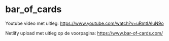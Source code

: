 # bar_of_cards

Youtube video met uitleg: https://www.youtube.com/watch?v=uRmtIAluN9o

Netlify upload met uitleg op de voorpagina: https://www.bar-of-cards.com/
